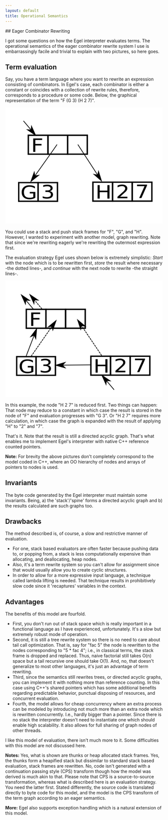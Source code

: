 ```yaml
---
layout: default
title: Operational Semantics
---
```

<html markdown="1">
<head>
<link rel="stylesheet" href="css/main.css">
</head>
<body markdown="1">
## Eager Combinator Rewriting

I got some questions on how the Egel interpreter evaluates terms. The operational semantics of the eager combinator rewrite system I use is embarrassingly facile and trivial to explain with two pictures, so here goes.

## Term evaluation
Say, you have a term language where you want to rewrite an expression consisting of combinators. In Egel's case, each 
combinator is either a constant or coincides with a collection of rewrite rules, therefore, corresponds to a procedure or
some code. Below, the graphical representation of the term "F (G 3) (H 2 7)".

![A term](tree1.png)

You could use a stack and push stack frames for "F", "G", and "H". However, I wanted to experiment with another model, graph 
rewriting. 
Note that since we're rewriting eagerly we're rewriting the outermost expression first.

The evaluation strategy Egel uses shown below is extremely simplistic: *Start* with the node which is to be rewritten first,
*store* the result where necessary -the dotted lines-, and *continue* with the next node to rewrite -the straight lines-.

![Term traversal](tree2.png)

In this example, the node "H 2 7" is reduced first. Two things can happen: That node may reduce to a constant 
in which case the result is stored in the node of "F" and evaluation progresses with "G 3". Or "H 2 7" requires more
calculation, in which case the graph is expanded with the result of applying "H" to "2" and "7".

That's it. Note that the result is still a directed acyclic graph. That's what enables me to implement Egel's interpreter with native C++ reference counted pointers.

**Note:** For brevity the above pictures don't completely correspond to the model coded in C++, where an OO
hierarchy of nodes and arrays of pointers to nodes is used.

## Invariants

The byte code generated by the Egel interpreter must maintain some invariants. Being, 
a) the 'stack'/'spine' forms a directed acyclic graph and b) the results calculated are such graphs too.

## Drawbacks

The method described is, of course, a slow and restrictive manner of evaluation.
+ For one, stack based evaluators are often faster because pushing data to, or popping from, a stack is less 
  computationally expensive than allocating, and deallocating, heap nodes.
+ Also, it's a term rewrite system so you can't allow for assignment since that would usually allow you to 
  create cyclic structures.
+ In order to allow for a more expressive input language, a technique called lambda lifting is needed. That
  technique results in prohibitively slow code since it 'recaptures' variables in the context.

## Advantages

The benefits of this model are fourfold.

+ First, you don't run out of stack space which is really important in a functional language as I have experienced, 
  unfortunately. It's a slow but extremely robust mode of operation.
+ Second, it is still a tree rewrite system so there is no need to care about tail call optimization. That is, say for "fac 5"
  the node is rewritten to the nodes corresponding to "5 * fac 4"; i.e., in classical terms, the stack frame is dropped and
  replaced. Thus, naive factorial still takes O(n) space but a tail recursive one should take O(1).
  And, no, that doesn't generalize to most other languages, it's just an advantage of term rewriting.
+ Third, since the semantics still rewrites trees, or directed acyclic graphs, you can implement it with nothing more than
  reference counting. In this case using C++'s shared pointers which has some additional benefits regarding predictable
  behavior, punctual disposing of resources, and concurrent evaluation.
+ Fourth, the model allows for cheap concurrency where an extra process can be modeled by introducing not much more than an
  extra node which is rewritten concurrently. I.e., hardly bigger than a pointer. Since there is no stack the interpreter
  doesn't need to instantiate one which should enable high scalability.
  It also allows for full sharing of graph nodes of other threads.

I like this model of evaluation, there isn't much more to it. Some difficulties with this model are not discussed here.

**Notes:** Yes, what is shown are thunks or heap allocated stack frames. Yes, the thunks form a heapified stack but dissimilar
to standard stack based evaluation, stack frames are rewritten. No, code isn't generated with a continuation passing
style (CPS) transform though how the model was derived is much akin to that. Please note that CPS is a source-to-source
transformation, whereas what is described here is an evaluation strategy. You need the latter first. Stated differently, the
source code is translated directly to byte code for this model, and the model is the CPS transform of the term graph 
according to an eager semantics.

**More:** Egel also supports exception handling which is a natural extension of this model. 
</body>
</html>
